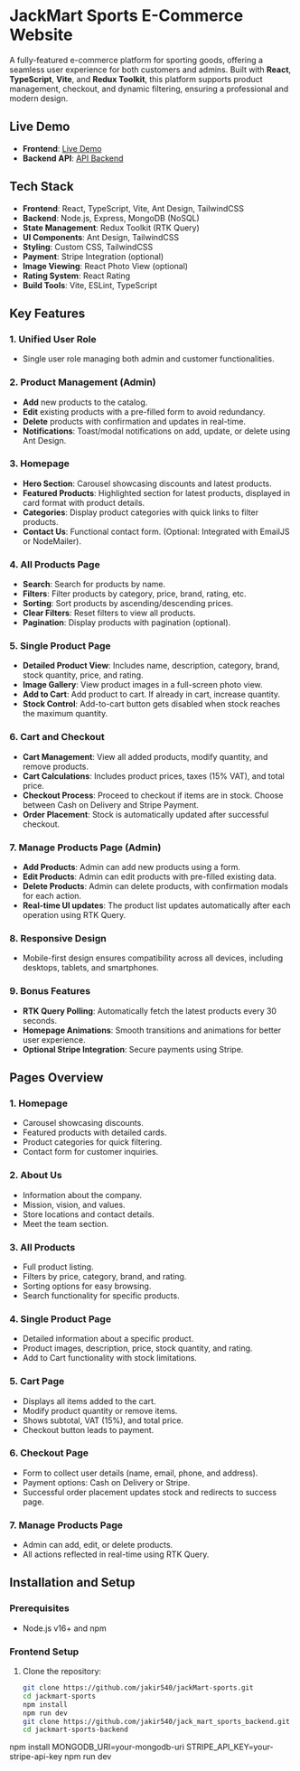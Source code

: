 # JackMart Sports E-Commerce Website

A fully-featured e-commerce platform for sporting goods, offering a seamless user experience for both customers and admins. Built with **React**, **TypeScript**, **Vite**, and **Redux Toolkit**, this platform supports product management, checkout, and dynamic filtering, ensuring a professional and modern design.

## Live Demo

- **Frontend**: [Live Demo](https://66e53f54b3a8640e1b5196e6--legendary-moonbeam-0eadc1.netlify.app/)
- **Backend API**: [API Backend](https://jack-mart-sports-backend.vercel.app/api)

## Tech Stack

- **Frontend**: React, TypeScript, Vite, Ant Design, TailwindCSS
- **Backend**: Node.js, Express, MongoDB (NoSQL)
- **State Management**: Redux Toolkit (RTK Query)
- **UI Components**: Ant Design, TailwindCSS
- **Styling**: Custom CSS, TailwindCSS
- **Payment**: Stripe Integration (optional)
- **Image Viewing**: React Photo View (optional)
- **Rating System**: React Rating
- **Build Tools**: Vite, ESLint, TypeScript

## Key Features

### 1. Unified User Role

- Single user role managing both admin and customer functionalities.

### 2. Product Management (Admin)

- **Add** new products to the catalog.
- **Edit** existing products with a pre-filled form to avoid redundancy.
- **Delete** products with confirmation and updates in real-time.
- **Notifications**: Toast/modal notifications on add, update, or delete using Ant Design.

### 3. Homepage

- **Hero Section**: Carousel showcasing discounts and latest products.
- **Featured Products**: Highlighted section for latest products, displayed in card format with product details.
- **Categories**: Display product categories with quick links to filter products.
- **Contact Us**: Functional contact form. (Optional: Integrated with EmailJS or NodeMailer).

### 4. All Products Page

- **Search**: Search for products by name.
- **Filters**: Filter products by category, price, brand, rating, etc.
- **Sorting**: Sort products by ascending/descending prices.
- **Clear Filters**: Reset filters to view all products.
- **Pagination**: Display products with pagination (optional).

### 5. Single Product Page

- **Detailed Product View**: Includes name, description, category, brand, stock quantity, price, and rating.
- **Image Gallery**: View product images in a full-screen photo view.
- **Add to Cart**: Add product to cart. If already in cart, increase quantity.
- **Stock Control**: Add-to-cart button gets disabled when stock reaches the maximum quantity.

### 6. Cart and Checkout

- **Cart Management**: View all added products, modify quantity, and remove products.
- **Cart Calculations**: Includes product prices, taxes (15% VAT), and total price.
- **Checkout Process**: Proceed to checkout if items are in stock. Choose between Cash on Delivery and Stripe Payment.
- **Order Placement**: Stock is automatically updated after successful checkout.

### 7. Manage Products Page (Admin)

- **Add Products**: Admin can add new products using a form.
- **Edit Products**: Admin can edit products with pre-filled existing data.
- **Delete Products**: Admin can delete products, with confirmation modals for each action.
- **Real-time UI updates**: The product list updates automatically after each operation using RTK Query.

### 8. Responsive Design

- Mobile-first design ensures compatibility across all devices, including desktops, tablets, and smartphones.

### 9. Bonus Features

- **RTK Query Polling**: Automatically fetch the latest products every 30 seconds.
- **Homepage Animations**: Smooth transitions and animations for better user experience.
- **Optional Stripe Integration**: Secure payments using Stripe.

## Pages Overview

### 1. **Homepage**

- Carousel showcasing discounts.
- Featured products with detailed cards.
- Product categories for quick filtering.
- Contact form for customer inquiries.

### 2. **About Us**

- Information about the company.
- Mission, vision, and values.
- Store locations and contact details.
- Meet the team section.

### 3. **All Products**

- Full product listing.
- Filters by price, category, brand, and rating.
- Sorting options for easy browsing.
- Search functionality for specific products.

### 4. **Single Product Page**

- Detailed information about a specific product.
- Product images, description, price, stock quantity, and rating.
- Add to Cart functionality with stock limitations.

### 5. **Cart Page**

- Displays all items added to the cart.
- Modify product quantity or remove items.
- Shows subtotal, VAT (15%), and total price.
- Checkout button leads to payment.

### 6. **Checkout Page**

- Form to collect user details (name, email, phone, and address).
- Payment options: Cash on Delivery or Stripe.
- Successful order placement updates stock and redirects to success page.

### 7. **Manage Products Page**

- Admin can add, edit, or delete products.
- All actions reflected in real-time using RTK Query.

## Installation and Setup

### Prerequisites

- Node.js v16+ and npm

### Frontend Setup

1. Clone the repository:
   ```bash
   git clone https://github.com/jakir540/jackMart-sports.git
   cd jackmart-sports
   npm install
   npm run dev
   git clone https://github.com/jakir540/jack_mart_sports_backend.git
   cd jackmart-sports-backend
   ```

npm install
MONGODB_URI=your-mongodb-uri
STRIPE_API_KEY=your-stripe-api-key
npm run dev

```

```
